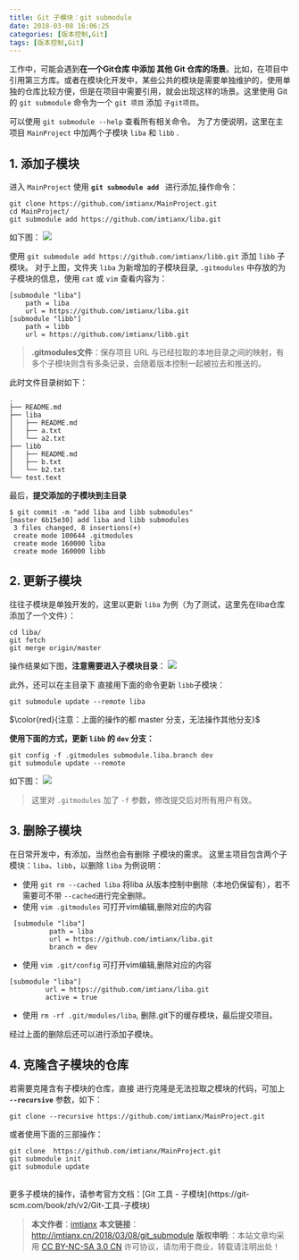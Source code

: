 ```yaml
---
title: Git 子模块：git submodule
date: 2018-03-08 16:06:25
categories: [版本控制,Git]
tags: [版本控制,Git]
---
```


工作中，可能会遇到**在一个Git仓库 中添加 其他 Git 仓库的场景**。比如，在项目中引用第三方库。或者在模块化开发中，某些公共的模块是需要单独维护的，使用单独的仓库比较方便，但是在项目中需要引用，就会出现这样的场景。这里使用 Git 的 `git submodule` 命令为一个 `git 项目` 添加 `子git项目`。<!--more-->


可以使用 `git submodule --help` 查看所有相关命令。
为了方便说明，这里在主项目 `MainProject` 中加两个子模块 `liba` 和 `libb` .

## 1. 添加子模块

进入 `MainProject` 使用 **`git submodule add `** 进行添加,操作命令：

```
git clone https://github.com/imtianx/MainProject.git
cd MainProject/
git submodule add https://github.com/imtianx/liba.git
```
如下图：
![](http://img.imtianx.cn/18-3-7/40164089.jpg)

使用 `git submodule add https://github.com/imtianx/libb.git` 添加 `libb` 子模块。 对于上图，文件夹 `liba` 为新增加的子模块目录, `.gitmodules` 中存放的为子模块的信息，使用 `cat` 或 `vim` 查看内容为：

```
[submodule "liba"]
	path = liba
	url = https://github.com/imtianx/liba.git
[submodule "libb"]
	path = libb
	url = https://github.com/imtianx/libb.git
```

> **.gitmodules文件**：保存项目 URL 与已经拉取的本地目录之间的映射，有多个子模块则含有多条记录，会随着版本控制一起被拉去和推送的。

此时文件目录树如下：
```
.
├── README.md
├── liba
│   ├── README.md
│   ├── a.txt
│   └── a2.txt
├── libb
│   ├── README.md
│   ├── b.txt
│   └── b2.txt
└── test.text

```

最后，**提交添加的子模块到主目录**

```
$ git commit -m "add liba and libb submodules"
[master 6b15e30] add liba and libb submodules
 3 files changed, 8 insertions(+)
 create mode 100644 .gitmodules
 create mode 160000 liba
 create mode 160000 libb
```
## 2. 更新子模块
往往子模块是单独开发的，这里以更新 `liba` 为例（为了测试，这里先在liba仓库添加了一个文件）：

```
cd liba/
git fetch
git merge origin/master
```
操作结果如下图，**注意需要进入子模块目录**：
![](http://img.imtianx.cn/18-3-8/31258305.jpg)

此外，还可以在主目录下 直接用下面的命令更新 `libb`子模块：
```
git submodule update --remote liba
```
$\color{red}{注意：上面的操作的都 master 分支，无法操作其他分支}$

**使用下面的方式，更新 `libb` 的 `dev` 分支：**

```
git config -f .gitmodules submodule.liba.branch dev
git submodule update --remote
```
如下图：
![](http://img.imtianx.cn/18-3-8/49923190.jpg)

> 这里对 `.gitmodules` 加了 `-f` 参数，修改提交后对所有用户有效。

## 3. 删除子模块
在日常开发中，有添加，当然也会有删除 子模块的需求。
这里主项目包含两个子模块：`liba`、`libb`，以删除 `liba` 为例说明：

-  使用 `git rm --cached liba` 将liba 从版本控制中删除（本地仍保留有），若不需要可不带 `--cached`进行完全删除。
- 使用 `vim .gitmodules` 可打开vim编辑,删除对应的内容
 
 ```
  [submodule "liba"]
           path = liba
           url = https://github.com/imtianx/liba.git
           branch = dev
 ```
- 使用 `vim .git/config` 可打开vim编辑,删除对应的内容
 
 ```
 [submodule "liba"]
          url = https://github.com/imtianx/liba.git
          active = true
 ```
- 使用 `rm -rf .git/modules/liba`, 删除.git下的缓存模块，最后提交项目。

经过上面的删除后还可以进行添加子模块。

## 4. 克隆含子模块的仓库
若需要克隆含有子模块的仓库，直接 进行克隆是无法拉取之模块的代码，可加上 **`--recursive`** 参数，如下：

```
git clone --recursive https://github.com/imtianx/MainProject.git
```
或者使用下面的三部操作：

```
git clone  https://github.com/imtianx/MainProject.git
git submodule init
git submodule update
```
<br/>
更多子模块的操作，请参考官方文档：[Git 工具 - 子模块](https://git-scm.com/book/zh/v2/Git-工具-子模块)


> **本文作者**：[imtianx](http://imtianx.cn/about)
> **本文链接**：http://imtianx.cn/2018/03/08/git_submodule
> **版权申明**:：本站文章均采用 [CC BY-NC-SA 3.0 CN](http://creativecommons.org/licenses/by-nc-sa/3.0/cn/) 许可协议，请勿用于商业，转载请注明出处！





